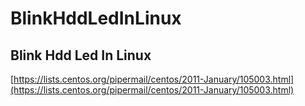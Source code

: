 # BlinkHddLedInLinux 

## Blink Hdd Led In Linux
[https://lists.centos.org/pipermail/centos/2011-January/105003.html](https://lists.centos.org/pipermail/centos/2011-January/105003.html)
